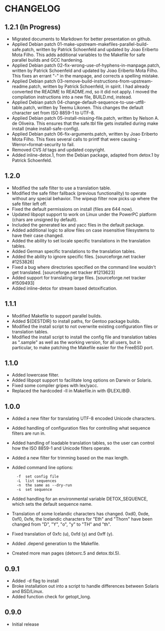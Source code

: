 # CHANGELOG

## 1.2.1 (In Progress)

- Migrated documents to Markdown for better presentation on github.
- Applied Debian patch 01-make-upstream-makefiles-parallel-build-safe.patch,
  written by Patrick Schoenfeld and updated by Joao Eriberto Mota Filho.  This
  adds additional variables to the Makefile for safe parallel builds and GCC
  hardening.
- Applied Debian patch 02-fix-wrong-use-of-hyphens-in-manpage.patch, written by
  Patrick Schoenfeld and updated by Joao Eriberto Mota Filho.  This fixes an
  errant "-" in the manpage, and corrects a spelling mistake.
- Applied Debian patch 03-remove-build-instructions-from-upstream-readme.patch,
  written by Patrick Schoenfeld, in spirit.  I had already converted the README
  to README.md, so it did not apply.  I moved the compilation instructions into
  a new file, BUILD.md, instead.
- Applied Debian patch 04-change-default-sequence-to-use-utf8-table.patch,
  written by Teemu Likonen.  This changes the default character set from
  ISO 8859-1 to UTF-8.
- Applied Debian patch 05-install-missing-file.patch, written by
  Nelson A.  de Oliveira.  This ensures that the safe.tbl file gets installed
  during make install (make install-safe-config).
- Applied Debian patch 06-fix-arguments.patch, written by
  Joao Eriberto Mota Filho.  This fixes several calls to printf that were
  causing -Werror=format-security to fail.
- Removed CVS $Id$ tags and updated copyright.
- Added inline-detox.1, from the Debian package, adapted from detox.1 by
  Patrick Schoenfeld.

## 1.2.0

- Modified the safe filter to use a translation table.
- Modified the safe filter fallback (previous functionality) to operate without
  any special behavior.  The wipeup filter now picks up where the safe filter
  left off.
- Fixed the default permissions on install (files are 644 now).
- Updated libpopt support to work on Linux under the PowerPC platform (chars
  are unsigned by default).
- Included the generated lex and yacc files in the default package.
- Added additional logic to allow files on case insensitive filesystems to have
  their case changed.
- Added the ability to set locale specific translations in the translation
  tables.
- Added German specific translations to the translation tables.
- Added the ability to ignore specific files.  [sourceforge.net tracker
  #1253826]
- Fixed a bug where directories specified on the command line wouldn't get
  translated. [sourceforge.net tracker #1213623]
- Added support for translating large files.  [sourceforge.net tracker
  #1509493]
- Added inline-detox for stream based detoxification.

## 1.1.1

- Modified Makefile to support parallel builds.
- Added ${DESTDIR} to install paths, for Gentoo package builds.
- Modified the install script to not overwrite existing configuration files or
  translation tables.
- Modified the install script to install the config file and translation tables
  as ".sample" as well as the working version, for all users, but in
  particular, to make patching the Makefile easier for the FreeBSD port.

## 1.1.0

- Added lowercase filter.
- Added libpopt support to facilitate long options on Darwin or Solaris.
- Fixed some compiler gripes with lex/yacc.
- Replaced the hardcoded -ll in Makefile.in with @LEXLIB@.

## 1.0.0

- Added a new filter for translating UTF-8 encoded Unicode characters.
- Added handling of configuration files for controlling what sequence filters
  are run in.
- Added handling of loadable translation tables, so the user can control how
  the ISO 8859-1 and Unicode filters operate.
- Added a new filter for trimming based on the max length.
- Added command line options: 

		-f	set config file
		-L	list sequences
		-n	the same as --dry-run
		-s	set sequence

- Added handling for an environmental variable DETOX_SEQUENCE, which sets the
  default sequence name.
- Translation of some Icelandic characters has changed.  0xd0, 0xde, 0xf0,
  0xfe, the Icelandic characters for "Eth" and "Thorn" have been changed from
  "D", "Y", "o", "y" to "TH" and "th".
- Fixed translation of 0xfc (u), 0xfd (y) and 0xff (y).
- Added .depend generation to the Makefile.
- Created more man pages (detoxrc.5 and detox.tbl.5).

## 0.9.1

- Added -d flag to install 
- Broke installation out into a script to handle differences between Solaris
  and BSD/Linux.
- Added function check for getopt_long.

## 0.9.0

- Initial release


